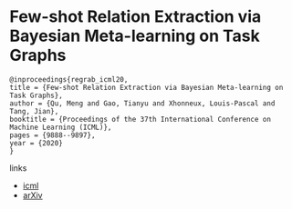# Few-shot Relation Extraction via Bayesian Meta-learning on Task Graphs

```
@inproceedings{regrab_icml20,
title = {Few-shot Relation Extraction via Bayesian Meta-learning on Task Graphs},
author = {Qu, Meng and Gao, Tianyu and Xhonneux, Louis-Pascal and Tang, Jian},
booktitle = {Proceedings of the 37th International Conference on Machine Learning (ICML)},
pages = {9888--9897},
year = {2020}
}
```

links
- [icml](https://proceedings.icml.cc/book/4160.pdf)
- [arXiv](https://arxiv.org/abs/2007.02387)
